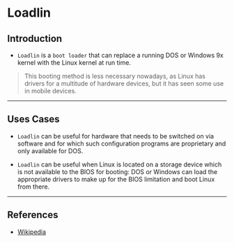 # Loadlin

## Introduction

* `Loadlin` is a `boot loader` that can replace a running DOS or Windows 9x kernel with the Linux kernel at run time.

> This booting method is less necessary nowadays, as Linux has drivers for a multitude of hardware devices, but it has seen some use in mobile devices.

---

## Uses Cases

* `Loadlin` can be useful for hardware that needs to be switched on via software and for which such configuration programs are proprietary and only available for DOS. 

* `Loadlin` can be useful when Linux is located on a storage device which is not available to the BIOS for booting: DOS or Windows can load the appropriate drivers to make up for the BIOS limitation and boot Linux from there.

---

## References

* [Wikipedia](https://en.wikipedia.org/wiki/Loadlin)

 

